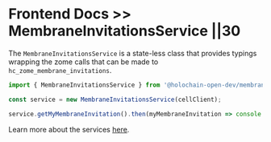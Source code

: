 # Frontend Docs >> MembraneInvitationsService ||30

The `MembraneInvitationsService` is a state-less class that provides typings wrapping the zome calls that can be made to `hc_zome_membrane_invitations`.

```js
import { MembraneInvitationsService } from '@holochain-open-dev/membrane-invitations';

const service = new MembraneInvitationsService(cellClient);

service.getMyMembraneInvitation().then(myMembraneInvitation => console.log(myMembraneInvitation));
```

Learn more about the services [here](https://holochain-open-dev.github.io/reusable-modules/frontend/using/#services). 